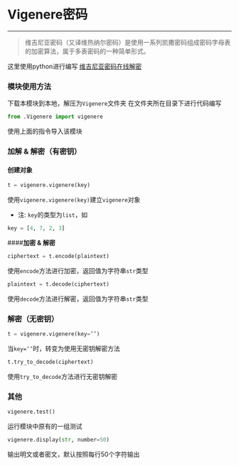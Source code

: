 # __Vigenere密码__
---
> 维吉尼亚密码（又译维热纳尔密码）是使用一系列凯撒密码组成密码字母表的加密算法，属于多表密码的一种简单形式。

这里使用python进行编写
[维吉尼亚密码在线解密](https://www.kidclark.com/vigener/)
### __模块使用方法__
下载本模块到本地，解压为``Vigenere``文件夹
在文件夹所在目录下进行代码编写

```python
from .Vigenere import vigenere
```

使用上面的指令导入该模块

### __加解 & 解密（有密钥）__

#### __创建对象__

```python
t = vigenere.vigenere(key)
```

使用``vigenere.vigenere(key)``建立``vigenere``对象

+ 注: ``key``的类型为``list``，如
```python
key = [4, 7, 2, 3]
```

####__加密 & 解密__

```python
ciphertext = t.encode(plaintext)
```

使用``encode``方法进行加密，返回值为字符串``str``类型

```python
plaintext = t.decode(ciphertext)
```

使用``decode``方法进行解密，返回值为字符串``str``类型

### __解密（无密钥）__

```python
t = vigenere.vigenere(key=‘’)
```

当``key=‘’``时，转变为使用无密钥解密方法

```python
t.try_to_decode(ciphertext)
```
使用``try_to_decode``方法进行无密钥解密

### __其他__

```python
vigenere.test()
```

运行模块中原有的一组测试

```python
vigenere.display(str, number=50)
```

输出明文或者密文，默认按照每行50个字符输出